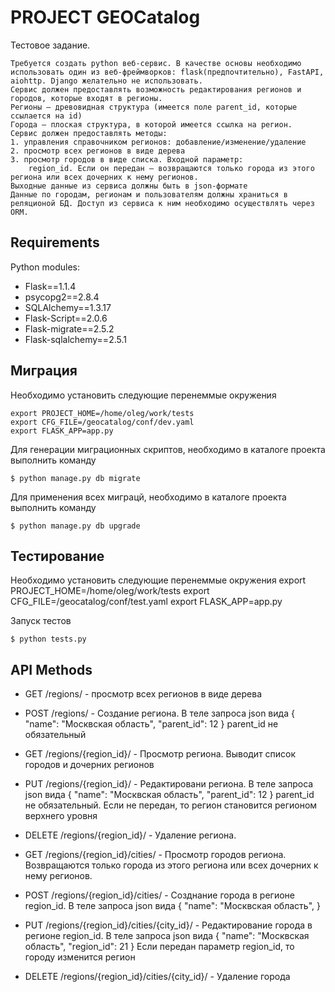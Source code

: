 # PROJECT GEOCatalog

Тестовое задание.
	
	Требуется создать python веб-сервис. В качестве основы необходимо использовать один из веб-фреймворков: flask(предпочтительно), FastAPI, aiohttp. Django желательно не использовать.
	Сервис должен предоставлять возможность редактирования регионов и городов, которые входят в регионы.
	Регионы – древовидная структура (имеется поле parent_id, которые ссылается на id)
	Города – плоская структура, в которой имеется ссылка на регион.
	Сервис должен предоставлять методы:
	1. управления справочником регионов: добавление/изменение/удаление
	2. просмотр всех регионов в виде дерева
	3. просмотр городов в виде списка. Входной параметр:
		region_id. Если он передан – возвращаются только города из этого региона или всех дочерних к нему регионов.
	Выходные данные из сервиса должны быть в json-формате
	Данные по городам, регионам и пользователям должны храниться в реляционой БД. Доступ из сервиса к ним необходимо осуществлять через ORM.

## Requirements

Python modules:
	
- Flask==1.1.4
- psycopg2==2.8.4
- SQLAlchemy==1.3.17
- Flask-Script==2.0.6
- Flask-migrate==2.5.2
- Flask-sqlalchemy==2.5.1

## Миграция

Необходимо установить следующие перенеммые окружения

	export PROJECT_HOME=/home/oleg/work/tests
	export CFG_FILE=/geocatalog/conf/dev.yaml
	export FLASK_APP=app.py 

Для генерации миграционных скриптов, необходимо в каталоге проекта выполнить команду

	$ python manage.py db migrate

Для применения всех миграцй, необходимо в каталоге проекта выполнить команду

	$ python manage.py db upgrade
	
## Тестирование

Необходимо установить следующие перенеммые окружения
	export PROJECT_HOME=/home/oleg/work/tests
	export CFG_FILE=/geocatalog/conf/test.yaml
	export FLASK_APP=app.py 

Запуск тестов

	$ python tests.py

## API Methods

- GET /regions/ - просмотр всех регионов в виде дерева
- POST /regions/ - Создание региона. В теле запроса json вида
	{
		"name": "Москвская область",
		"parent_id": 12
	}
parent_id не обязательный

- GET /regions/{region_id}/ - Просмотр региона. Выводит список городов и дочерних регионов
- PUT /regions/{region_id}/ - Редактировани региона. В теле запроса json вида
	{
		"name": "Москвская область",
		"parent_id": 12
	}
parent_id не обязательный. Если не передан, то регион становится регионом верхнего уровня

- DELETE /regions/{region_id}/ - Удаление региона.
- GET /regions/{region_id}/cities/ - Просмотр городов региона. Возвращаются только города из этого региона или всех дочерних к нему регионов.
- POST /regions/{region_id}/cities/ - Созднание города в регионе region_id. В теле запроса json вида
	{
		"name": "Москвская область",
	}
- PUT /regions/{region_id}/cities/{city_id}/ - Редактирование города в регионе region_id. В теле запроса json вида
	{
		"name": "Москвская область",
		"region_id": 21
	}
Если передан параметр region_id, то городу изменится регион

- DELETE /regions/{region_id}/cities/{city_id}/ - Удаление города
